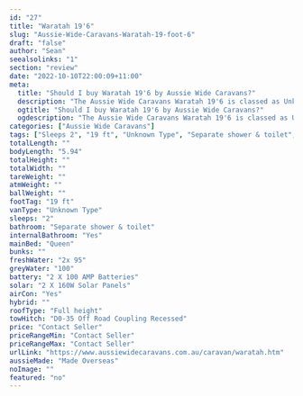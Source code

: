 ```yaml
---
id: "27"
title: "Waratah 19'6"
slug: "Aussie-Wide-Caravans-Waratah-19-foot-6"
draft: "false"
author: "Sean"
seealsolinks: "1"
section: "review"
date: "2022-10-10T22:00:09+11:00"
meta:
  title: "Should I buy Waratah 19'6 by Aussie Wide Caravans?"
  description: "The Aussie Wide Caravans Waratah 19'6 is classed as Unknown Type, and sleeps 2 people. It is Made Overseas and comes in at 19 ft. It generally has Separate shower & toilet."
  ogtitle: "Should I buy Waratah 19'6 by Aussie Wide Caravans?"
  ogdescription: "The Aussie Wide Caravans Waratah 19'6 is classed as Unknown Type, and sleeps 2 people. It is Made Overseas and comes in at 19 ft. It generally has Separate shower & toilet."
categories: ["Aussie Wide Caravans"]
tags: ["Sleeps 2", "19 ft", "Unknown Type", "Separate shower & toilet", "Full height", "Price Unknown", "Made Overseas"]
totalLength: ""
bodyLength: "5.94"
totalHeight: ""
totalWidth: ""
tareWeight: ""
atmWeight: ""
ballWeight: ""
footTag: "19 ft"
vanType: "Unknown Type"
sleeps: "2"
bathroom: "Separate shower & toilet"
internalBathroom: "Yes"
mainBed: "Queen"
bunks: ""
freshWater: "2x 95"
greyWater: "100"
battery: "2 X 100 AMP Batteries"
solar: "2 X 160W Solar Panels"
airCon: "Yes"
hybrid: ""
roofType: "Full height"
towHitch: "D0-35 Off Road Coupling Recessed"
price: "Contact Seller"
priceRangeMin: "Contact Seller"
priceRangeMax: "Contact Seller"
urlLink: "https://www.aussiewidecaravans.com.au/caravan/waratah.htm"
aussieMade: "Made Overseas"
noImage: ""
featured: "no"
---
```

